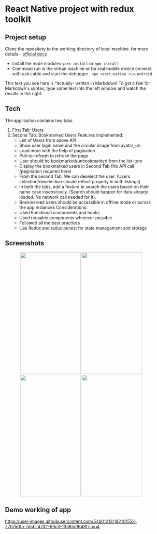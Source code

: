 # React Native project with redux toolkit
## Project setup
Clone the repository to the working directory of local machine.
for  more details - [official docs](https://reactnative.dev/docs/getting-started) 
- Install the node modules
```yarn install```
or
```npm install```
- Command run in the virtual machine or for real mobile device connect with usb cable and start the debugger
``` npx react-native run-android```

This text you see here is *actually- written in Markdown! To get a feel
for Markdown's syntax, type some text into the left window and
watch the results in the right.

## Tech
The application contains two tabs. 
1. First Tab: Users 
2. Second Tab: Bookmarked Users 
Features implemented: 
	-	List of Users from above API 
	-	Show user login name and the circular image from avatar_url 
	-	Load more with the help of pagination 
	-	Pull-to-refresh to refresh the page 
	-	User should be bookmarked/unbookmarked from the list item 
	-	Display the bookmarked users in Second Tab (No API call /pagination required here) 
	-	From the second Tab, We can deselect the user. 
(Users selection/deselection should reflect properly in both listings) 
	-	In both the tabs, add a feature to search the users based on their name case insensitively. (Search should happen for data already loaded. No network call needed for it). 
	-	Bookmarked users should be accessible in offline mode or across the app instances 
Considerations: 
	-	Used Functional components and hooks
	-	Used reusable components wherever possible
	-	Followed all the best practices
	-	Use Redux and redux persist for state management and storage


## Screenshots 
<p align="center">
<img src = "https://user-images.githubusercontent.com/54601213/192101303-62676106-dea4-4686-a899-fb2d41f6945c.jpg" width = "200px" height = "400px">
<img src = "https://user-images.githubusercontent.com/54601213/192101425-5cf3823c-611e-4e0d-a5ad-284571509bf4.jpg" width = "200px" height = "400px">
<img src = "https://user-images.githubusercontent.com/54601213/192101492-73a01847-74ac-4382-bc4e-5351e3199095.jpg" width = "200px" height = "400px">
<img src = "https://user-images.githubusercontent.com/54601213/192101493-f724f42c-0b99-4c27-9429-33d9ea435fb3.jpg" width = "200px" height = "400px">
</p>

## Demo working of app


https://user-images.githubusercontent.com/54601213/192101553-770750fa-7d5b-4702-93c3-13585c1648f7.mp4

